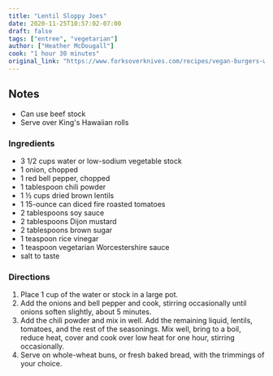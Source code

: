```yaml
---
title: "Lentil Sloppy Joes"
date: 2020-11-25T10:57:02-07:00
draft: false
tags: ["entree", "vegetarian"]
author: ["Heather McDougall"]
cook: "1 hour 30 minutes"
original_link: "https://www.forksoverknives.com/recipes/vegan-burgers-wraps/sloppy-lentil-joes/"
---
```


## Notes

- Can use beef stock
- Serve over King's Hawaiian rolls

### Ingredients

- 3 1/2 cups water or low-sodium vegetable stock
- 1 onion, chopped
- 1 red bell pepper, chopped
- 1 tablespoon chili powder
- 1 ½ cups dried brown lentils
- 1 15-ounce can diced fire roasted tomatoes
- 2 tablespoons soy sauce
- 2 tablespoons Dijon mustard
- 2 tablespoons brown sugar
- 1 teaspoon rice vinegar
- 1 teaspoon vegetarian Worcestershire sauce
- salt to taste

### Directions

1. Place 1 cup of the water or stock in a large pot.
1. Add the onions and bell pepper and cook, stirring occasionally until onions soften slightly, about 5 minutes.
1. Add the chili powder and mix in well. Add the remaining liquid, lentils, tomatoes, and the rest of the seasonings. Mix well, bring to a boil, reduce heat, cover and cook over low heat for one hour, stirring occasionally.
1. Serve on whole-wheat buns, or fresh baked bread, with the trimmings of your choice.

